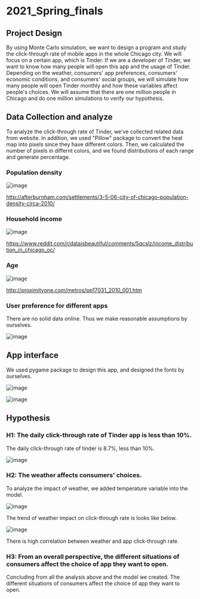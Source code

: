 # 2021_Spring_finals

## Project Design

By using Monte Carlo simulation, we want to design a program and study the click-through rate of mobile apps in the whole Chicago city. We will focus on a certain app, which is Tinder. If we are a developer of Tinder, we want to know how many people will open this app and the usage of Tinder. Depending on the weather, consumers' app preferences, consumers' economic conditions, and consumers' social groups, we will simulate how many people will open Tinder monthly and how these variables affect people's choices. We will assume that there are one million people in Chicago and do one million simulations to verify our hypothesis.

## Data Collection and analyze
To analyze the click-through rate of Tinder, we've collected related data from website.
In addition, we used "Pillow" package to convert the heat map into pixels since they have different colors. Then, we calculated the number of pixels in differnt colors, and we found distributions of each range and generate percentage.
### Population density

![image](https://user-images.githubusercontent.com/58837457/117296106-3f515b80-aea7-11eb-9c0c-df244b898117.png)

http://afterburnham.com/settlements/3-5-06-city-of-chicago-population-density-circa-2010/

### Household income

![image](https://user-images.githubusercontent.com/58837457/117296288-77589e80-aea7-11eb-9aa1-15fc5f6fd6f1.png)

https://www.reddit.com/r/dataisbeautiful/comments/5qcslz/income_distribution_in_chicago_oc/

### Age

![image](https://user-images.githubusercontent.com/58837457/117296325-850e2400-aea7-11eb-945f-210e542d2598.png)

http://proximityone.com/metros/pp17031_2010_001.htm


### User preference for different apps

There are no solid data online. Thus we make reasonable assumptions by ourselves.

![image](https://user-images.githubusercontent.com/58837457/117296519-bc7cd080-aea7-11eb-9d71-39e38f56eb78.png)


## App interface

We used pygame package to design this app, and designed the fonts by ourselves.

![image](https://user-images.githubusercontent.com/58837457/117295793-d9fd6a80-aea6-11eb-97b3-947cea9e2a94.png)

![image](https://user-images.githubusercontent.com/58837457/117296577-cd2d4680-aea7-11eb-9232-d50ef7422e23.png)

## Hypothesis

### H1: The daily click-through rate of Tinder app is less than 10%.

The daily click-through rate of tinder is 8.7%, less than 10%.

![image](https://user-images.githubusercontent.com/58837457/117296681-ea621500-aea7-11eb-8764-1566256a1320.png)


### H2: The weather affects consumers' choices.

To analyze the impact of weather, we added temperature variable into the model.

![image](https://user-images.githubusercontent.com/58837457/117296846-1a111d00-aea8-11eb-994d-52f089bfe519.png)

The trend of weather impact on click-through rate is looks like below.

![image](https://user-images.githubusercontent.com/58837457/117296971-3f9e2680-aea8-11eb-952d-c846e2e6ab31.png)

There is high correlation between weather and app click-through rate.



### H3: From an overall perspective, the different situations of consumers affect the choice of app they want to open.

Concluding from all the analysis above and the model we created. The different situations of consumers affect the choice of app they want to open.
